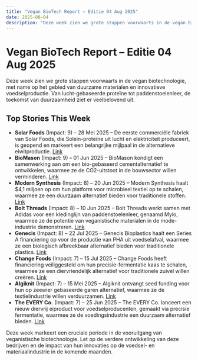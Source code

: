 ```yaml
---
title: "Vegan BioTech Report – Editie 04 Aug 2025"
date: 2025-08-04
description: "Deze week zien we grote stappen voorwaarts in de vegan biotechnologie, met name op het gebied van duurzame materialen en innovatieve voedselproductie. Van lucht-gebaseerde proteïne tot paddenstoelenleer, de toekomst van duurzaamheid ziet er veelbelovend uit."
---
```


# Vegan BioTech Report – Editie 04 Aug 2025

Deze week zien we grote stappen voorwaarts in de vegan biotechnologie, met name op het gebied van duurzame materialen en innovatieve voedselproductie. Van lucht-gebaseerde proteïne tot paddenstoelenleer, de toekomst van duurzaamheid ziet er veelbelovend uit.

## Top Stories This Week

*   **Solar Foods** (Impact: 9) – 28 Mei 2025 – De eerste commerciële fabriek van Solar Foods, die Solein-proteïne uit lucht en elektriciteit produceert, is geopend en markeert een belangrijke mijlpaal in de alternatieve eiwitproductie. [Link](https://www.google.com/search?q=Solar+Foods+Solein+factory+opening)
*   **BioMason** (Impact: 9) – 01 Jun 2025 – BioMason kondigt een samenwerking aan om een bio-gebaseerd cementalternatief te ontwikkelen, waarmee ze de CO2-uitstoot in de bouwsector willen verminderen. [Link](https://www.google.com/search?q=BioMason+bio-based+cement+alternative)
*   **Modern Synthesis** (Impact: 8) – 20 Jun 2025 – Modern Synthesis haalt $4,1 miljoen op om hun platform voor microbieel textiel op te schalen, waarmee ze een duurzaam alternatief bieden voor traditionele stoffen. [Link](https://www.google.com/search?q=Modern+Synthesis+microbial+textile+funding)
*   **Bolt Threads** (Impact: 8) – 10 Jun 2025 – Bolt Threads werkt samen met Adidas voor een kledinglijn van paddenstoelenleer, genaamd Mylo, waarmee ze de potentie van veganistische materialen in de mode-industrie demonstreren. [Link](https://www.google.com/search?q=Bolt+Threads+Adidas+mushroom+leather+apparel)
*   **Genecis** (Impact: 8) – 22 Jul 2025 – Genecis Bioplastics haalt een Series A financiering op voor de productie van PHA uit voedselafval, waarmee ze een biologisch afbreekbaar alternatief bieden voor traditionele plastics. [Link](https://www.google.com/search?q=Genecis+Bioplastics+PHA+funding)
*   **Change Foods** (Impact: 7) – 15 Jul 2025 – Change Foods heeft financiering veiliggesteld om hun precisie-fermentatie kaas te schalen, waarmee ze een diervriendelijk alternatief voor traditionele zuivel willen creëren. [Link](https://www.google.com/search?q=Change+Foods+precision+fermentation+cheese+funding)
*   **Algiknit** (Impact: 7) – 15 Mei 2025 – Algiknit ontvangt seed funding voor hun op zeewier gebaseerde garen alternatief, waarmee ze de textielindustrie willen verduurzamen. [Link](https://www.google.com/search?q=Algiknit+seed+funding+seaweed+yarn)
*   **The EVERY Co.** (Impact: 7) – 25 Jun 2025 – The EVERY Co. lanceert een nieuw diervrij eiproduct voor voedselproducenten, gemaakt via precisie fermentatie, waarmee ze de voedingsindustrie een duurzaam alternatief bieden. [Link](https://www.google.com/search?q=The+EVERY+Co+animal-free+egg+product)

Deze week markeert een cruciale periode in de vooruitgang van veganistische biotechnologie. Let op de verdere ontwikkeling van deze bedrijven en de impact van hun innovaties op de voedsel- en materiaalindustrie in de komende maanden.